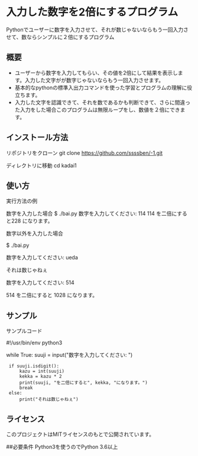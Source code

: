 # 入力した数字を2倍にするプログラム

Pythonでユーザーに数字を入力させて、それが数じゃないならもう一回入力させて、数ならシンプルに２倍にするプログラム

## 概要

- ユーザーから数字を入力してもらい、その値を2倍にして結果を表示します。入力した文字がが数字じゃないならもう一回入力させます。
- 基本的なpythonの標準入出力コマンドを使った学習とプログラムの理解に役立ちます。
- 入力した文字を認識できて、それを数であるかも判断できて、さらに間違った入力をした場合このプログラムは無限ループをし、数値を２倍にできます。
## インストール方法

リポジトリをクローン
git clone https://github.com/ssssben/-1.git

ディレクトリに移動
cd kadai1

## 使い方

実行方法の例

数字を入力した場合
$ ./bai.py
数字を入力してください: 114
114 を二倍にすると228 になります。

数字以外を入力した場合

$ ./bai.py

数字を入力してください: ueda

それは数じゃねぇ

数字を入力してください: 514

514 を二倍にすると 1028 になります。

## サンプル

サンプルコード

 #!/usr/bin/env python3

 while True:
     suuji = input("数字を入力してください: ")

     if suuji.isdigit():
         kazu = int(suuji)
         kekka = kazu * 2
         print(suuji, "を二倍にすると", kekka, "になります。")
         break
     else:
         print("それは数じゃねぇ")


## ライセンス

このプロジェクトはMITライセンスのもとで公開されています。

##必要条件
Python3を使うのでPython 3.6以上
